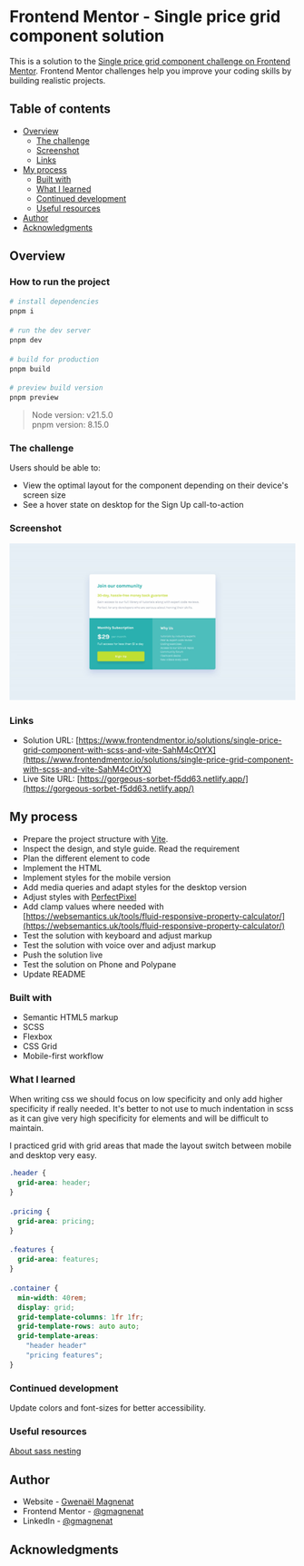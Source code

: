 # Frontend Mentor - Single price grid component solution

This is a solution to the [Single price grid component challenge on Frontend Mentor](https://www.frontendmentor.io/challenges/single-price-grid-component-5ce41129d0ff452fec5abbbc). Frontend Mentor challenges help you improve your coding skills by building realistic projects.

## Table of contents

- [Overview](#overview)
  - [The challenge](#the-challenge)
  - [Screenshot](#screenshot)
  - [Links](#links)
- [My process](#my-process)
  - [Built with](#built-with)
  - [What I learned](#what-i-learned)
  - [Continued development](#continued-development)
  - [Useful resources](#useful-resources)
- [Author](#author)
- [Acknowledgments](#acknowledgments)

## Overview

### How to run the project

```sh
# install dependencies
pnpm i

# run the dev server
pnpm dev

# build for production
pnpm build

# preview build version
pnpm preview
```

> Node version: v21.5.0  
> pnpm version: 8.15.0

### The challenge

Users should be able to:

- View the optimal layout for the component depending on their device's screen size
- See a hover state on desktop for the Sign Up call-to-action

### Screenshot

![](./screenshot.jpg)

### Links

- Solution URL: [https://www.frontendmentor.io/solutions/single-price-grid-component-with-scss-and-vite-SahM4cOtYX](https://www.frontendmentor.io/solutions/single-price-grid-component-with-scss-and-vite-SahM4cOtYX)
- Live Site URL: [https://gorgeous-sorbet-f5dd63.netlify.app/](https://gorgeous-sorbet-f5dd63.netlify.app/)

## My process

- Prepare the project structure with [Vite](https://vitejs.dev/).
- Inspect the design, and style guide. Read the requirement
- Plan the different element to code
- Implement the HTML
- Implement styles for the mobile version
- Add media queries and adapt styles for the desktop version
- Adjust styles with [PerfectPixel](https://www.welldonecode.com/perfectpixel/)
- Add clamp values where needed with [https://websemantics.uk/tools/fluid-responsive-property-calculator/](https://websemantics.uk/tools/fluid-responsive-property-calculator/)
- Test the solution with keyboard and adjust markup
- Test the solution with voice over and adjust markup
- Push the solution live
- Test the solution on Phone and Polypane
- Update README

### Built with

- Semantic HTML5 markup
- SCSS
- Flexbox
- CSS Grid
- Mobile-first workflow

### What I learned

When writing css we should focus on low specificity and only add higher specificity if really needed.
It's better to not use to much indentation in scss as it can give very high specificity for elements and will be difficult to maintain.

I practiced grid with grid areas that made the layout switch between mobile and desktop very easy.

```css
.header {
  grid-area: header;
}

.pricing {
  grid-area: pricing;
}

.features {
  grid-area: features;
}

.container {
  min-width: 40rem;
  display: grid;
  grid-template-columns: 1fr 1fr;
  grid-template-rows: auto auto;
  grid-template-areas:
    "header header"
    "pricing features";
}
```

### Continued development

Update colors and font-sizes for better accessibility.

### Useful resources

[About sass nesting](https://fedmentor.dev/posts/sass-nesting/)

## Author

- Website - [Gwenaël Magnenat](https://gmagnenat.com)
- Frontend Mentor - [@gmagnenat](https://www.frontendmentor.io/profile/gmagnenat)
- LinkedIn - [@gmagnenat](https://www.linkedin.com/in/gmagnenat)

## Acknowledgments
